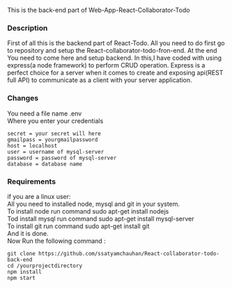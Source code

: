 This is the back-end part of Web-App-React-Collaborator-Todo 

### Description

First of all this is the backend part of React-Todo. All you need to do first go to repository and setup the React-collaborator-todo-fron-end. At the end You need to come here and setup backend.
In this,I have coded with using express(a node framework) to perform CRUD operation. Express is a perfect choice for a server when it comes to create and exposing api(REST full API)
to communicate as a client with your server application.

### Changes

You need a file name .env<br/>
Where you enter your credentials

```
secret = your secret will here
gmailpass = yourgmailpassword
host = localhost
user = username of mysql-server
password = password of mysql-server
database = database name

```
### Requirements

if you are a linux user:<br/>
All you need to installed node, mysql and git in your system.<br/>
To install node run command sudo apt-get install nodejs<br/>
Tod install mysql run command sudo apt-get install mysql-server<br/>
To install git run command sudo apt-get install git<br/>
And it is done.<br/>
Now Run the following command :

```
git clone https://github.com/ssatyamchauhan/React-collaborator-todo-back-end
cd /yourprojectdirectory
npm install 
npm start

```


